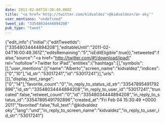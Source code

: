 ```yaml
---
date: 2011-02-04T15:30:49.000Z
title: "<a href='http://twitter.com/kidvaldez'>@kidvaldez</a> oky″"
user_mentions: "undefined"
tweet_id: "33548034444894208"
pub_type: "tweet"
---
```

{"edit_info":{"initial":{"editTweetIds":["33548034444894208"],"editableUntil":"2011-02-04T16:00:49.361Z","editsRemaining":"5","isEditEligible":true}},"retweeted":false,"source":"<a href=\"http://twitter.com/#!/download/ipad\" rel=\"nofollow\">Twitter for iPad</a>","entities":{"hashtags":[],"symbols":[],"user_mentions":[{"name":"Alberto","screen_name":"kidvaldez","indices":["0","10"],"id_str":"53017241","id":"53017241"}],"urls":[]},"display_text_range":["0","14"],"favorite_count":"0","in_reply_to_status_id_str":"33547895491792896","id_str":"33548034444894208","in_reply_to_user_id":"53017241","truncated":false,"retweet_count":"0","id":"33548034444894208","in_reply_to_status_id":"33547895491792896","created_at":"Fri Feb 04 15:30:49 +0000 2011","favorited":false,"full_text":"@kidvaldez oky","lang":"und","in_reply_to_screen_name":"kidvaldez","in_reply_to_user_id_str":"53017241"}
